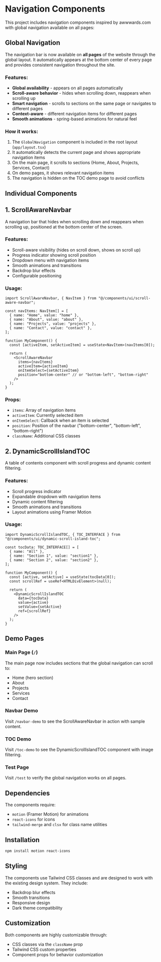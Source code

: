 # Navigation Components

This project includes navigation components inspired by awwwards.com with global navigation available on all pages:

## Global Navigation

The navigation bar is now available on **all pages** of the website through the global layout. It automatically appears at the bottom center of every page and provides consistent navigation throughout the site.

### Features:
- **Global availability** - appears on all pages automatically
- **Scroll-aware behavior** - hides when scrolling down, reappears when scrolling up
- **Smart navigation** - scrolls to sections on the same page or navigates to different pages
- **Context-aware** - different navigation items for different pages
- **Smooth animations** - spring-based animations for natural feel

### How it works:
1. The `GlobalNavigation` component is included in the root layout (`app/layout.tsx`)
2. It automatically detects the current page and shows appropriate navigation items
3. On the main page, it scrolls to sections (Home, About, Projects, Services, Contact)
4. On demo pages, it shows relevant navigation items
5. The navigation is hidden on the TOC demo page to avoid conflicts

## Individual Components

## 1. ScrollAwareNavbar

A navigation bar that hides when scrolling down and reappears when scrolling up, positioned at the bottom center of the screen.

### Features:
- Scroll-aware visibility (hides on scroll down, shows on scroll up)
- Progress indicator showing scroll position
- Dropdown menu with navigation items
- Smooth animations and transitions
- Backdrop blur effects
- Configurable positioning

### Usage:

```tsx
import ScrollAwareNavbar, { NavItem } from "@/components/ui/scroll-aware-navbar";

const navItems: NavItem[] = [
  { name: "Home", value: "home" },
  { name: "About", value: "about" },
  { name: "Projects", value: "projects" },
  { name: "Contact", value: "contact" },
];

function MyComponent() {
  const [activeItem, setActiveItem] = useState<NavItem>(navItems[0]);

  return (
    <ScrollAwareNavbar
      items={navItems}
      activeItem={activeItem}
      onItemSelect={setActiveItem}
      position="bottom-center" // or "bottom-left", "bottom-right"
    />
  );
}
```

### Props:
- `items`: Array of navigation items
- `activeItem`: Currently selected item
- `onItemSelect`: Callback when an item is selected
- `position`: Position of the navbar ("bottom-center", "bottom-left", "bottom-right")
- `className`: Additional CSS classes

## 2. DynamicScrollIslandTOC

A table of contents component with scroll progress and dynamic content filtering.

### Features:
- Scroll progress indicator
- Expandable dropdown with navigation items
- Dynamic content filtering
- Smooth animations and transitions
- Layout animations using Framer Motion

### Usage:

```tsx
import DynamicScrollIslandTOC, { TOC_INTERFACE } from "@/components/ui/dynamic-scroll-island-toc";

const tocData: TOC_INTERFACE[] = [
  { name: "All" },
  { name: "Section 1", value: "section1" },
  { name: "Section 2", value: "section2" },
];

function MyComponent() {
  const [active, setActive] = useState(tocData[0]);
  const scrollRef = useRef<HTMLDivElement>(null);

  return (
    <DynamicScrollIslandTOC
      data={tocData}
      value={active}
      setValue={setActive}
      ref={scrollRef}
    />
  );
}
```

## Demo Pages

### Main Page (`/`)
The main page now includes sections that the global navigation can scroll to:
- Home (hero section)
- About
- Projects  
- Services
- Contact

### Navbar Demo
Visit `/navbar-demo` to see the ScrollAwareNavbar in action with sample content.

### TOC Demo
Visit `/toc-demo` to see the DynamicScrollIslandTOC component with image filtering.

### Test Page
Visit `/test` to verify the global navigation works on all pages.

## Dependencies

The components require:
- `motion` (Framer Motion) for animations
- `react-icons` for icons
- `tailwind-merge` and `clsx` for class name utilities

## Installation

```bash
npm install motion react-icons
```

## Styling

The components use Tailwind CSS classes and are designed to work with the existing design system. They include:
- Backdrop blur effects
- Smooth transitions
- Responsive design
- Dark theme compatibility

## Customization

Both components are highly customizable through:
- CSS classes via the `className` prop
- Tailwind CSS custom properties
- Component props for behavior customization